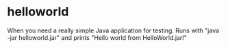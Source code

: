 # helloworld
When you need a really simple Java application for testing.
Runs with "java -jar helloworld.jar" and prints "Hello world from HelloWorld.jar!"
